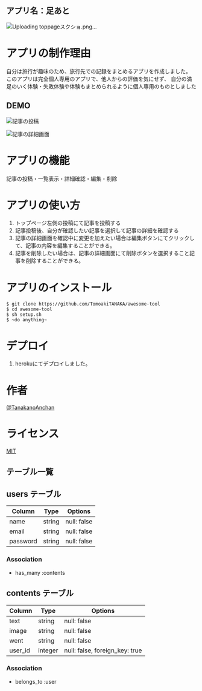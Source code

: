 ## アプリ名：足あと

![Uploading toppageスクショ.png…]()

# アプリの制作理由
自分は旅行が趣味のため、旅行先での記録をまとめるアプリを作成しました。
このアプリは完全個人専用のアプリで、他人からの評価を気にせず、
自分の満足のいく体験・失敗体験や体験もまとめられるように個人専用のものとしました

## DEMO

![記事の投稿]("投稿gif.gif")

![記事の詳細画面](https://image-url.gif)
# アプリの機能
 
 記事の投稿・一覧表示・詳細確認・編集・削除


# アプリの使い方
 
1. トップページ左側の投稿にて記事を投稿する
2. 記事投稿後、自分が確認したい記事を選択して記事の詳細を確認する
3. 記事の詳細画面を確認中に変更を加えたい場合は編集ボタンにてクリックして、記事の内容を編集することができる。
4. 記事を削除したい場合は、記事の詳細画面にて削除ボタンを選択すること記事を削除することができる。


# アプリのインストール
 
```
$ git clone https://github.com/TomoakiTANAKA/awesome-tool
$ cd awesome-tool
$ sh setup.sh
$ ~do anything~
```
# デプロイ
 
1. herokuにてデプロイしました。

# 作者
[@TanakanoAnchan](https://twitter.com/TanakanoAnchan)

 
# ライセンス
 
[MIT](http://TomoakiTANAKA.mit-license.org)</blockquote>









## テーブル一覧

## users テーブル

| Column   | Type   | Options     |
| -------- | ------ | ----------- |
| name     | string | null: false |
| email    | string | null: false |
| password | string | null: false |

### Association

- has_many :contents

## contents テーブル

| Column  | Type    | Options                        |
| ------- | ------- | ------------------------------ |
| text    | string  | null: false                    |
| image   | string  | null: false                    |
| went    | string  | null: false                    |
| user_id | integer | null: false, foreign_key: true |

### Association

- belongs_to :user
